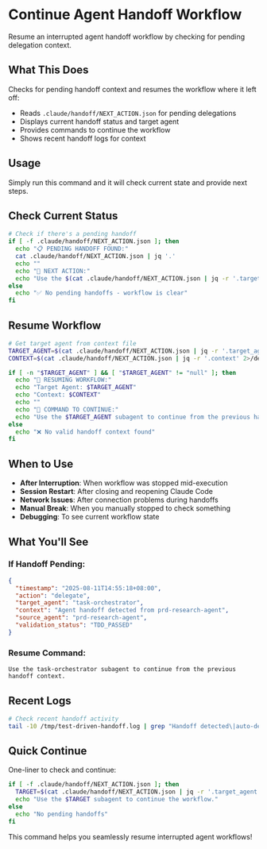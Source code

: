 # Continue Agent Handoff Workflow

Resume an interrupted agent handoff workflow by checking for pending delegation context.

## What This Does

Checks for pending handoff context and resumes the workflow where it left off:

- Reads `.claude/handoff/NEXT_ACTION.json` for pending delegations
- Displays current handoff status and target agent
- Provides commands to continue the workflow
- Shows recent handoff logs for context

## Usage

Simply run this command and it will check current state and provide next steps.

## Check Current Status

```bash
# Check if there's a pending handoff
if [ -f .claude/handoff/NEXT_ACTION.json ]; then
  echo "📋 PENDING HANDOFF FOUND:"
  cat .claude/handoff/NEXT_ACTION.json | jq '.'
  echo ""
  echo "🎯 NEXT ACTION:"
  echo "Use the $(cat .claude/handoff/NEXT_ACTION.json | jq -r '.target_agent') subagent to continue the workflow."
else
  echo "✅ No pending handoffs - workflow is clear"
fi
```

## Resume Workflow

```bash
# Get target agent from context file
TARGET_AGENT=$(cat .claude/handoff/NEXT_ACTION.json | jq -r '.target_agent' 2>/dev/null)
CONTEXT=$(cat .claude/handoff/NEXT_ACTION.json | jq -r '.context' 2>/dev/null)

if [ -n "$TARGET_AGENT" ] && [ "$TARGET_AGENT" != "null" ]; then
  echo "🚀 RESUMING WORKFLOW:"
  echo "Target Agent: $TARGET_AGENT"
  echo "Context: $CONTEXT"
  echo ""
  echo "📝 COMMAND TO CONTINUE:"
  echo "Use the $TARGET_AGENT subagent to continue from the previous handoff context."
else
  echo "❌ No valid handoff context found"
fi
```

## When to Use

- **After Interruption**: When workflow was stopped mid-execution
- **Session Restart**: After closing and reopening Claude Code
- **Network Issues**: After connection problems during handoffs
- **Manual Break**: When you manually stopped to check something
- **Debugging**: To see current workflow state

## What You'll See

### If Handoff Pending:

```json
{
  "timestamp": "2025-08-11T14:55:18+08:00",
  "action": "delegate",
  "target_agent": "task-orchestrator",
  "context": "Agent handoff detected from prd-research-agent",
  "source_agent": "prd-research-agent",
  "validation_status": "TDD_PASSED"
}
```

### Resume Command:

```
Use the task-orchestrator subagent to continue from the previous handoff context.
```

## Recent Logs

```bash
# Check recent handoff activity
tail -10 /tmp/test-driven-handoff.log | grep "Handoff detected\|auto-delegation"
```

## Quick Continue

One-liner to check and continue:

```bash
if [ -f .claude/handoff/NEXT_ACTION.json ]; then
  TARGET=$(cat .claude/handoff/NEXT_ACTION.json | jq -r '.target_agent')
  echo "Use the $TARGET subagent to continue the workflow."
else
  echo "No pending handoffs"
fi
```

This command helps you seamlessly resume interrupted agent workflows!
